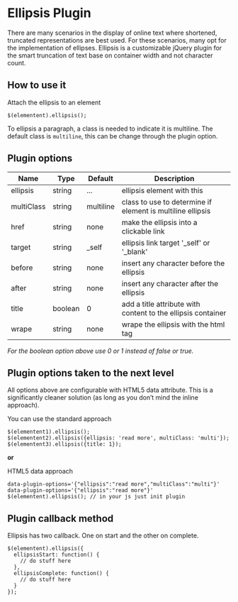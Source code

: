 Ellipsis Plugin
=====================
There are many scenarios in the display of online text where shortened, truncated representations are best used. For these scenarios, many opt for the implementation of ellipses. Ellipsis is a customizable jQuery plugin for the smart truncation of text base on container width and not character count.

## How to use it
Attach the ellipsis to an element
```
$(elementent).ellipsis();
```

To ellipsis a paragraph, a class is needed to indicate it is multiline. The default class is `multiline`, this can be change through the plugin option.

## Plugin options
<table>
  <thead>
    <tr>
      <th>Name</th>
      <th>Type</th>
      <th>Default</th>
      <th>Description</th>
    </tr>
  </thead>
  <tbody>
    <tr>
      <td>ellipsis</td>
      <td>string</td>
      <td>...</td>
      <td>ellipsis element with this</td>
    </tr>
    <tr>
      <td>multiClass</td>
      <td>string</td>
      <td>multiline</td>
      <td>class to use to determine if element is multiline ellipsis</td>
    </tr>
    <tr>
      <td>href</td>
      <td>string</td>
      <td>none</td>
      <td>make the ellipsis into a clickable link</td>
    </tr>
    <tr>
      <td>target</td>
      <td>string</td>
      <td>_self</td>
      <td>ellipsis link target '_self' or '_blank'</td>
    </tr>
    <tr>
      <td>before</td>
      <td>string</td>
      <td>none</td>
      <td>insert any character before the ellipsis</td>
    </tr>
    <tr>
      <td>after</td>
      <td>string</td>
      <td>none</td>
      <td>insert any character after the ellipsis</td>
    </tr>
    <tr>
      <td>title</td>
      <td>boolean</td>
      <td>0</td>
      <td>add a title attribute with content to the ellipsis container</td>
    </tr>
    <tr>
      <td>wrape</td>
      <td>string</td>
      <td>none</td>
      <td>wrape the ellipsis with the html tag</td>
    </tr>
  </tbody>
</table>
<i>For the boolean option above use 0 or 1 instead of false or true.</i>

## Plugin options taken to the next level
All options above are configurable with HTML5 data attribute. This is a significantly cleaner solution (as long as you don’t mind the inline approach).

You can use the standard approach
```
$(elementent1).ellipsis();
$(elementent2).ellipsis({ellipsis: 'read more', multiClass: 'multi'});
$(elementent3).ellipsis({title: 1});
```
<strong>or</strong>

HTML5 data approach
```
data-plugin-options='{"ellipsis":"read more","multiClass":"multi"}'
data-plugin-options='{"ellipsis":"read more"}'
$(elementent).ellipsis(); // in your js just init plugin
```

## Plugin callback method
Ellipsis has two callback. One on start and the other on complete.
```
$(elementent).ellipsis({
  ellipsisStart: function() {
    // do stuff here
  },
  ellipsisComplete: function() {
    // do stuff here
  }
});
```